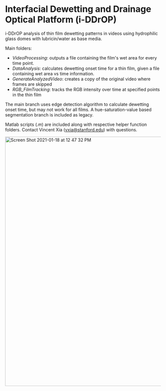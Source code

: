 # Interfacial Dewetting and Drainage Optical Platform (i-DDrOP)

i-DDrOP analysis of thin film dewetting patterns in videos using hydrophilic glass domes with lubricin/water as base media. 

Main folders:
- *VideoProcessing*: outputs a file containing the film's wet area for every time point.
- *DataAnalysis*: calculates dewetting onset time for a thin film, given a file containing wet area vs time information.
- *GenerateAnalyzedVideo*: creates a copy of the original video where frames are skipped
- *RGB_FilmTracking*: tracks the RGB intensity over time at specified points in the thin film

The main branch uses edge detection algorithm to calculate dewetting onset time, but may not work for all films. A hue-saturation-value based segmentation branch is included as legacy.

Matlab scripts (*.m*) are included along with respective helper function folders. Contact Vincent Xia (vxia@stanford.edu) with questions.

<img width="805" alt="Screen Shot 2021-01-18 at 12 47 32 PM" src="https://user-images.githubusercontent.com/33092902/104961522-56694d80-598b-11eb-847d-23917f26edb0.png">
